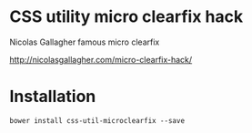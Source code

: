 # CSS utility micro clearfix hack
Nicolas Gallagher famous micro clearfix

http://nicolasgallagher.com/micro-clearfix-hack/

# Installation
`bower install css-util-microclearfix --save`

